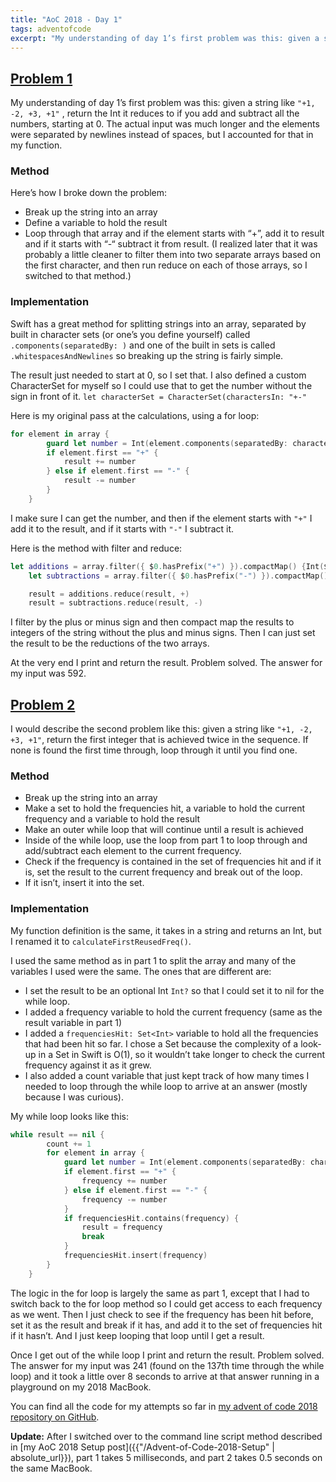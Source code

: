```yaml
---
title: "AoC 2018 - Day 1"
tags: adventofcode
excerpt: "My understanding of day 1’s first problem was this: given a string like `\"+1, -2, +3, +1\"` , return the Int it reduces to if you add and subtract all the numbers, starting at 0."
---
```

## [Problem 1](https://adventofcode.com/2018/day/1)
My understanding of day 1’s first problem was this: given a string like `"+1, -2, +3, +1"` , return the Int it reduces to if you add and subtract all the numbers, starting at 0. The actual input was much longer and the elements were separated by newlines instead of spaces, but I accounted for that in my function.

### Method
Here’s how I broke down the problem:
- Break up the string into an array
- Define a variable to hold the result
- Loop through that array and if the element starts with “+”, add it to result and if it starts with “-“ subtract it from result. (I realized later that it was probably a little cleaner to filter them into two separate arrays based on the first character, and then run reduce on each of those arrays, so I switched to that method.)

### Implementation
Swift has a great method for splitting strings into an array, separated by built in character sets (or one’s you define yourself) called `.components(separatedBy: )` and one of the built in sets is called `.whitespacesAndNewlines` so breaking up the string is fairly simple.

The result just needed to start at 0, so I set that. I also defined a custom CharacterSet for myself so I could use that to get the number without the sign in front of it. `let characterSet = CharacterSet(charactersIn: "+-"`

Here is my original pass at the calculations, using a for loop:
```swift
for element in array {
        guard let number = Int(element.components(separatedBy: characterSet).joined()) else { continue }
        if element.first == "+" {
            result += number
        } else if element.first == "-" {
            result -= number
        }
    }
```
I make sure I can get the number, and then if the element starts with `"+"` I add it to the result, and if it starts with `"-"` I subtract it.

Here is the method with filter and reduce:
```swift
let additions = array.filter({ $0.hasPrefix("+") }).compactMap() {Int($0.components(separatedBy: characterSet).joined())}
    let subtractions = array.filter({ $0.hasPrefix("-") }).compactMap() {Int($0.components(separatedBy: characterSet).joined())}

    result = additions.reduce(result, +)
    result = subtractions.reduce(result, -)
```
I filter by the plus or minus sign and then compact map the results to integers of the string without the plus and minus signs. Then I can just set the result to be the reductions of the two arrays.

At the very end I print and return the result. Problem solved. The answer for my input was 592.

## [Problem 2](https://adventofcode.com/2018/day/1#part2)
I would describe the second problem like this: given a string like `"+1, -2, +3, +1"`, return the first integer that is achieved twice in the sequence. If none is found the first time through, loop through it until you find one.

### Method
- Break up the string into an array
- Make a set to hold the frequencies hit, a variable to hold the current frequency and a variable to hold the result
- Make an outer while loop that will continue until a result is achieved
- Inside of the while loop, use the loop from part 1 to loop through and add/subtract each element to the current frequency.
- Check if the frequency is contained in the set of frequencies hit and if it is, set the result to the current frequency and break out of the loop.
- If it isn’t, insert it into the set.

### Implementation
My function definition is the same, it takes in a string and returns an Int, but I renamed it to `calculateFirstReusedFreq()`.

I used the same method as in part 1 to split the array and many of the variables I used were the same. The ones that are different are:
- I set the result to be an optional Int `Int?` so that I could set it to nil for the while loop.
- I added a frequency variable to hold the current frequency (same as the result variable in part 1)
- I added a `frequenciesHit: Set<Int>` variable to hold all the frequencies that had been hit so far. I chose a Set because the complexity of a look-up in a Set in Swift is O(1), so it wouldn’t take longer to check the current frequency against it as it grew.
- I also added a count variable that just kept track of how many times I needed to loop through the while loop to arrive at an answer (mostly because I was curious).

My while loop looks like this:
```swift
while result == nil {
        count += 1
        for element in array {
            guard let number = Int(element.components(separatedBy: characterSet).joined()) else { continue }
            if element.first == "+" {
                frequency += number
            } else if element.first == "-" {
                frequency -= number
            }
            if frequenciesHit.contains(frequency) {
                result = frequency
                break
            }
            frequenciesHit.insert(frequency)
        }
    }
```
The logic in the for loop is largely the same as part 1, except that I had to switch back to the for loop method so I could get access to each frequency as we went. Then I just check to see if the frequency has been hit before, set it as the result and break if it has, and add it to the set of frequencies hit if it hasn’t. And I just keep looping that loop until I get a result.

Once I get out of the while loop I print and return the result. Problem solved. The answer for my input was 241 (found on the 137th time through the while loop) and it took a little over 8 seconds to arrive at that answer running in a playground on my 2018 MacBook.

You can find all the code for my attempts so far in [my advent of code 2018 repository on GitHub](https://github.com/dillon-mce/advent-of-code-2018).

**Update:** After I switched over to the command line script method described in [my AoC 2018 Setup post]({{"/Advent-of-Code-2018-Setup" | absolute_url}}), part 1 takes 5 milliseconds, and part 2 takes 0.5 seconds on the same MacBook.
